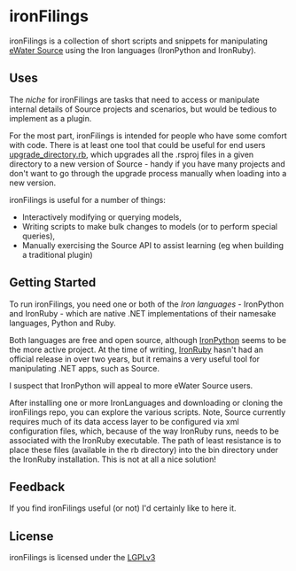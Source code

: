 # ironFilings

ironFilings is a collection of short scripts and snippets for manipulating [eWater Source][source] using the
Iron languages (IronPython and IronRuby).

## Uses

The _niche_ for ironFilings are tasks that need to access or manipulate internal details of Source projects and scenarios, but would be tedious to implement as a plugin.

For the most part, ironFilings is intended for people who have some comfort with code. There is at least one tool that could be useful for end users [upgrade_directory.rb](rb/upgrade_directory.rb), which upgrades all the .rsproj files in a given directory to a new version of Source - handy if you have many projects and don't want to go through the upgrade process manually when loading into a new version.

ironFilings is useful for a number of things:

* Interactively modifying or querying models,
* Writing scripts to make bulk changes to models (or to perform special queries),
* Manually exercising the Source API to assist learning (eg when building a traditional plugin)

## Getting Started

To run ironFilings, you need one or both of the _Iron languages_ - IronPython and IronRuby - which are native .NET implementations of their namesake languages, Python and Ruby.

Both languages are free and open source, although [IronPython](http://ironpython.net/) seems to be the more active project. At the time of writing, [IronRuby](http://ironruby.codeplex.com/releases) hasn't had an official release in over two years, but it remains a very useful tool for manipulating .NET apps, such as Source.

I suspect that IronPython will appeal to more eWater Source users.

After installing one or more IronLanguages and downloading or cloning the ironFilings repo, you can explore the various scripts. Note, Source currently requires much of its data access layer to be configured via xml configuration files, which, because of the way IronRuby runs, needs to be associated with the IronRuby executable. The path of least resistance is to place these files (available in the rb directory) into the bin directory under the IronRuby installation. This is not at all a nice solution!

## Feedback

If you find ironFilings useful (or not) I'd certainly like to here it.

## License

ironFilings is licensed under the [LGPLv3]

[source]: http://www.ewater.com.au/products/ewater-source/
[LGPLv3]: http://www.gnu.org/copyleft/lesser.html
